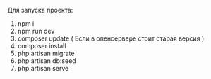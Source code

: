 Для запуска проекта:
1) npm i
2) npm run dev
3) composer update ( Если в опенсервере стоит старая версия )
4) composer install
5) php artisan migrate
6) php artisan db:seed
7) php artisan serve

